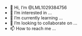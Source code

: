 - 👋 Hi, I’m @LML1029384756
- 👀 I’m interested in ...
- 🌱 I’m currently learning ...
- 💞️ I’m looking to collaborate on ...
- 📫 How to reach me ...

<!---

LML1029384756/LML1029384756 is a ✨ special ✨ repository because its `README.md` (this file) appears on your GitHub profile.
You can click the Preview link to take a look at your changes.

--->
